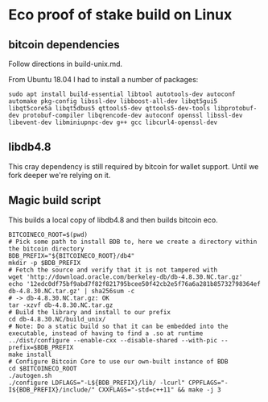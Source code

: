 # Eco proof of stake build on Linux

## bitcoin dependencies

Follow directions in build-unix.md.

From Ubuntu 18.04 I had to install a number of packages:

```
sudo apt install build-essential libtool autotools-dev autoconf automake pkg-config libssl-dev libboost-all-dev libqt5gui5 libqt5core5a libqt5dbus5 qttools5-dev qttools5-dev-tools libprotobuf-dev protobuf-compiler libqrencode-dev autoconf openssl libssl-dev libevent-dev libminiupnpc-dev g++ gcc libcurl4-openssl-dev
```
    
## libdb4.8

This cray dependency is still required by bitcoin for wallet support. Until we fork deeper we're relying on it.

## Magic build script

This builds a local copy of libdb4.8 and then builds bitcoin eco.

```
BITCOINECO_ROOT=$(pwd)
# Pick some path to install BDB to, here we create a directory within the bitcoin directory
BDB_PREFIX="${BITCOINECO_ROOT}/db4"
mkdir -p $BDB_PREFIX
# Fetch the source and verify that it is not tampered with
wget 'http://download.oracle.com/berkeley-db/db-4.8.30.NC.tar.gz'
echo '12edc0df75bf9abd7f82f821795bcee50f42cb2e5f76a6a281b85732798364ef db-4.8.30.NC.tar.gz' | sha256sum -c
# -> db-4.8.30.NC.tar.gz: OK
tar -xzvf db-4.8.30.NC.tar.gz
# Build the library and install to our prefix
cd db-4.8.30.NC/build_unix/
# Note: Do a static build so that it can be embedded into the executable, instead of having to find a .so at runtime
../dist/configure --enable-cxx --disable-shared --with-pic --prefix=$BDB_PREFIX
make install
# Configure Bitcoin Core to use our own-built instance of BDB
cd $BITCOINECO_ROOT
./autogen.sh
./configure LDFLAGS="-L${BDB_PREFIX}/lib/ -lcurl" CPPFLAGS="-I${BDB_PREFIX}/include/" CXXFLAGS="-std=c++11" && make -j 3    
```
